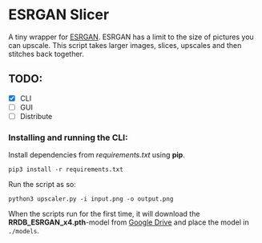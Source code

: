 # ESRGAN Slicer
A tiny wrapper for [ESRGAN](https://github.com/xinntao/ESRGAN). ESRGAN has a limit to the size of pictures you can upscale. This script takes larger images, slices, upscales and then stitches back together. 

## TODO:
- [x] CLI
- [ ] GUI
- [ ] Distribute

### Installing and running the CLI:
Install dependencies from *requirements.txt* using **pip**.
```
pip3 install -r requirements.txt

```

Run the script as so:

```
python3 upscaler.py -i input.png -o output.png

```

When the scripts run for the first time, it will download the **RRDB_ESRGAN_x4.pth**-model from [Google Drive](https://drive.google.com/drive/u/0/folders/17VYV_SoZZesU6mbxz2dMAIccSSlqLecY) and place the model in `./models`.
